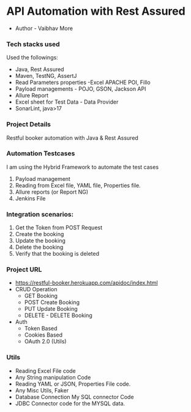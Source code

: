 # API Automation with Rest Assured

- Author - Vaibhav More

### Tech stacks used

Used the followings:
- Java, Rest Assured
- Maven, TestNG, AssertJ
- Read Parameters properties -Excel APACHE POI, Fillo
- Payload managements - POJO, GSON, Jackson API
- Allure Report
- Excel sheet for Test Data - Data Provider
- SonarLint, java>17

### Project Details
Restful booker automation with Java & Rest Assured

### Automation Testcases
I am using the Hybrid Framework to automate the test cases
1. Payload management
2. Reading from Excel file, YAML file, Properties file.
3. Allure reports (or Report NG)
4. Jenkins File 

### Integration scenarios:
1. Get the Token from POST Request
2. Create the booking
3. Update the booking
4. Delete the booking
5. Verify that the booking is deleted


### Project URL
- https://restful-booker.herokuapp.com/apidoc/index.html
- CRUD Operation
    - GET Booking
    - POST Create Booking
    - PUT Update Booking
    - DELETE - DELETE Booking
- Auth
    - Token Based
    - Cookies Based
    - OAuth 2.0 (Utils)

### Utils
- Reading Excel File code
- Any String manipulation Code
- Reading YAML or JSON, Properties File code.
- Any Misc Utils, Faker
- Database Connection My SQL connector Code
- JDBC Connector code for the MYSQL data.
 